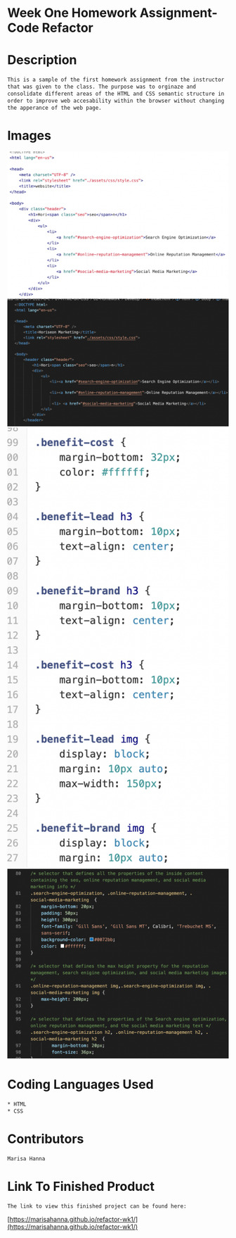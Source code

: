 # Week One Homework Assignment- Code Refactor





 # Description

    This is a sample of the first homework assignment from the instructor that was given to the class. The purpose was to orginaze and consolidate different areas of the HTML and CSS semantic structure in order to improve web accesability within the browser without changing the apperance of the web page. 


# Images


![screenshot](images/html-before.png)
![screenshot](images/html-after.png)
![screenshot](images/css-before.png)
![screenshot](images/css-after.png)




# Coding Languages Used

    * HTML
    * CSS


# Contributors

    Marisa Hanna


# Link To Finished Product

    The link to view this finished project can be found here:
[https://marisahanna.github.io/refactor-wk1/](https://marisahanna.github.io/refactor-wk1/)
